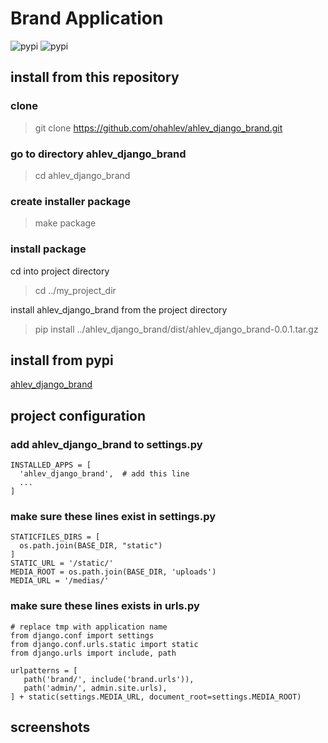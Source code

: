 # Brand Application
![pypi](https://img.shields.io/pypi/v/ahlev_django_brand) ![pypi](https://img.shields.io/pypi/status/ahlev_django_brand)

## install from this repository
### clone

> git clone https://github.com/ohahlev/ahlev_django_brand.git

### go to directory ahlev_django_brand

> cd ahlev_django_brand

### create installer package

> make package

### install package

cd into project directory

> cd ../my_project_dir

install ahlev_django_brand from the project directory

> pip install ../ahlev_django_brand/dist/ahlev_django_brand-0.0.1.tar.gz


## install from pypi
[ahlev_django_brand](https://pypi.org/project/ahlev_django_brand/)

## project configuration
### add ahlev_django_brand to settings.py

    INSTALLED_APPS = [
      'ahlev_django_brand',  # add this line
      ...
    ]

### make sure these lines exist in settings.py

    STATICFILES_DIRS = [
      os.path.join(BASE_DIR, "static")
    ]
    STATIC_URL = '/static/'
    MEDIA_ROOT = os.path.join(BASE_DIR, 'uploads')
    MEDIA_URL = '/medias/'

### make sure these lines exists in urls.py

    # replace tmp with application name
    from django.conf import settings
    from django.conf.urls.static import static
    from django.urls import include, path

    urlpatterns = [
       path('brand/', include('brand.urls')),
       path('admin/', admin.site.urls),
    ] + static(settings.MEDIA_URL, document_root=settings.MEDIA_ROOT)


## screenshots
